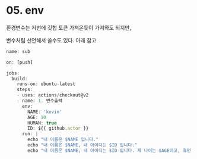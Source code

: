 # 05. env

환경변수는 저번에 깃헙 토큰 가져온듯이 가져와도 되지만,

변수처럼 선언해서 쓸수도 있다. 아래 참고

```js
name: sub

on: [push]

jobs:
  build:
    runs-on: ubuntu-latest
    steps:
    - uses: actions/checkout@v2
    - name: 1. 변수출력
      env:
        NAME: 'kevin'
        AGE: 10
        HUMAN: true
        ID: ${{ github.actor }} 
      run: | 
        echo "내 이름은 $NAME 입니다."
        echo "내 이름은 $NAME, 내 아이디는 $ID 입니다."
        echo "내 이름은 $NAME, 내 아이디는 $ID 입니다. 제 나이는 $AGE이고, 휴먼 : $HUMAN 입니다."
 ```
